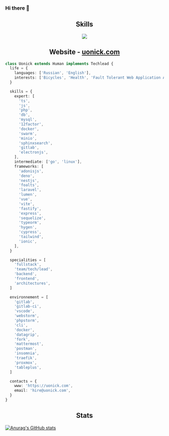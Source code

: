 ### Hi there 👋

<!-- Hey Ya -->

<h2 align="center">Skills </h2>
<p align="center">
  <img src="https://skillicons.dev/icons?i=git,docker,adonis,ansible,css,figma,gitlab,html,js,laravel,linux,mysql,nestjs,nginx,nodejs,php,sass,ts,vite,vue,tailwind,bootstrap,deno,bots,electron,express,github,grafana,graphql,nuxtjs,postgres,wordpress,rabbitmq,redis,sass,sentry,sequelize,vscode,webpack,sqlite&perline=10" />
</p>


<h2 align="center">Website -  <a href="https://uonick.com">uonick.com</a></h2>

```ts
class Uonick extends Human implements Techlead {
  life = {
    languages: ['Russian', 'English'],
    interests: ['Bicycles', 'Health', 'Fault Tolerant Web Application Architectures', 'Architectures', 'The Twelve-Factor App'б 'Motorcycles'],
  }

  skills = {
    expert: [
      'ts',
      'js',
      'php',
      'db',
      'mysql',
      '12factor',
      'docker',
      'swarm',
      'minio',
      'sphinxsearch',
      'gitlab',
      'electronjs',
    ],
    intermediate: ['go', 'linux'],
    frameworks: [
      'adonisjs',
      'deno',
      'nestjs',
      'foalts',
      'laravel',
      'lumen',
      'vue',
      'vite',
      'fastify',
      'express',
      'sequelize',
      'typeorm',
      'hygen',
      'cypress',
      'tailwind',
      'ionic',
    ],
  }

  specialities = [
    'fullstack',
    'team/tech/lead',
    'backend',
    'frontend',
    'architectures',
  ]

  environnement = [
    'gitlab',
    'gitlab-ci',
    'vscode',
    'webstorm',
    'phpstorm',
    'cli',
    'docker',
    'datagrip',
    'fork',
    'mattermost',
    'postman',
    'insomnia',
    'traefik',
    'proxmox',
    'tableplus',
  ]

  contacts = {
    www: 'https://uonick.com',
    email: 'hire@uonick.com',
  }
}


```
<h2 align="center">Stats</h2>

[![Anurag's GitHub stats](https://github-readme-stats.vercel.app/api?username=uonick)](https://github.com/uonick)
